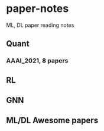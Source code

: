 # paper-notes
ML, DL paper reading notes


## Quant

### AAAI_2021, 8 papers


## RL


## GNN


## ML/DL Awesome papers
